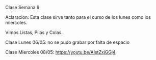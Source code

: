 Clase Semana 9

Aclaracion: Esta clase sirve tanto para el curso de los lunes como los miercoles.

Vimos Listas, Pilas y Colas.

Clase Lunes 06/05: no se pudo grabar por falta de espacio

Clase Miercoles 08/05: https://youtu.be/AIstZxjGGj4

